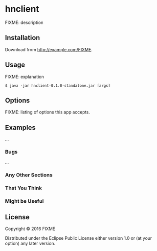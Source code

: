 # hnclient

FIXME: description

## Installation

Download from http://example.com/FIXME.

## Usage

FIXME: explanation

    $ java -jar hnclient-0.1.0-standalone.jar [args]

## Options

FIXME: listing of options this app accepts.

## Examples

...

### Bugs

...

### Any Other Sections
### That You Think
### Might be Useful

## License

Copyright © 2016 FIXME

Distributed under the Eclipse Public License either version 1.0 or (at
your option) any later version.
